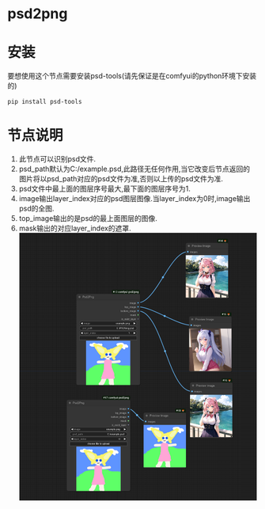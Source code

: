 # psd2png
# 安装
要想使用这个节点需要安装psd-tools(请先保证是在comfyui的python环境下安装的)
```shell
pip install psd-tools
```
# 节点说明
1. 此节点可以识别psd文件.
2. psd_path默认为C:/example.psd,此路径无任何作用,当它改变后节点返回的图片将以psd_path对应的psd文件为准,否则以上传的psd文件为准.
3. psd文件中最上面的图层序号最大,最下面的图层序号为1.
4. image输出layer_index对应的psd图层图像.当layer_index为0时,image输出psd的全图.
4. top_image输出的是psd的最上面图层的图像.
5. mask输出的对应layer_index的遮罩.
![simple](https://github.com/violet-chen/comfyui-psd2png/blob/master/images/image.png?raw=true)